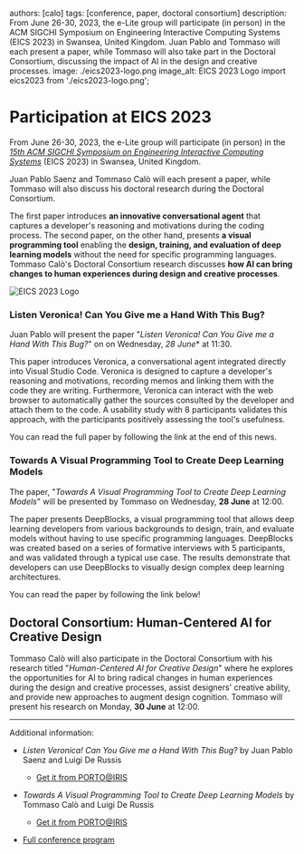 authors: [calo]
tags: [conference, paper, doctoral consortium]
description: From June 26-30, 2023, the e-Lite group will participate (in person) in the ACM SIGCHI Symposium on Engineering Interactive Computing Systems (EICS 2023) in Swansea, United Kingdom. Juan Pablo and Tommaso will each present a paper, while Tommaso will also take part in the Doctoral Consortium, discussing the impact of AI in the design and creative processes.
image: ./eics2023-logo.png
image_alt: EICS 2023 Logo
import eics2023 from './eics2023-logo.png';

# Participation at EICS 2023 

From June 26-30, 2023, the e-Lite group will participate (in person) in the [_15th ACM SIGCHI Symposium on Engineering Interactive Computing Systems_](https://eics.acm.org/2023/index.php) (EICS 2023) in Swansea, United Kingdom.

Juan Pablo Saenz and Tommaso Calò will each present a paper, while Tommaso will also discuss his doctoral research during the Doctoral Consortium.

The first paper introduces **an innovative conversational agent** that captures a developer's reasoning and motivations during the coding process. The second paper, on the other hand, presents **a visual programming tool** enabling the **design, training, and evaluation of deep learning models** without the need for specific programming languages. Tommaso Calò's Doctoral Consortium research discusses **how AI can bring changes to human experiences during design and creative processes**.

<p className="text--center"><img src={eics2023} alt="EICS 2023 Logo"></img></p>
<!-- truncate -->

### Listen Veronica! Can You Give me a Hand With This Bug?

Juan Pablo will present the paper "_Listen Veronica! Can You Give me a Hand With This Bug?_" on on Wednesday, *28 June** at 11:30.

This paper introduces Veronica, a conversational agent integrated directly into Visual Studio Code. Veronica is designed to capture a developer's reasoning and motivations, recording memos and linking them with the code they are writing. Furthermore, Veronica can interact with the web browser to automatically gather the sources consulted by the developer and attach them to the code. A usability study with 8 participants validates this approach, with the participants positively assessing the tool's usefulness.

You can read the full paper by following the link at the end of this news.

### Towards A Visual Programming Tool to Create Deep Learning Models
The paper, "_Towards A Visual Programming Tool to Create Deep Learning Models_" will be presented by Tommaso on Wednesday, **28 June** at 12:00.

The paper presents DeepBlocks, a visual programming tool that allows deep learning developers from various backgrounds to design, train, and evaluate models without having to use specific programming languages. DeepBlocks was created based on a series of formative interviews with 5 participants, and was validated through a typical use case. The results demonstrate that developers can use DeepBlocks to visually design complex deep learning architectures.

You can read the paper by following the link below!

## Doctoral Consortium: Human-Centered AI for Creative Design
Tommaso Calò will also participate in the Doctoral Consortium with his research titled "_Human-Centered AI for Creative Design_" where he explores the opportunities for AI to bring radical changes in human experiences during the design and creative processes, assist designers' creative ability, and provide new approaches to augment design cognition. Tommaso will present his research on Monday, **30 June** at 12:00.

---

Additional information:

* _Listen Veronica! Can You Give me a Hand With This Bug?_ by Juan Pablo Saenz and Luigi De Russis
  * [Get it from PORTO@IRIS](https://hdl.handle.net/11583/2978306)
* _Towards A Visual Programming Tool to Create Deep Learning Models_ by Tommaso Calò and Luigi De Russis
  * [Get it from PORTO@IRIS](https://hdl.handle.net/11583/2978363)
  
* [Full conference program](https://eics.acm.org/2023/programme.php)



